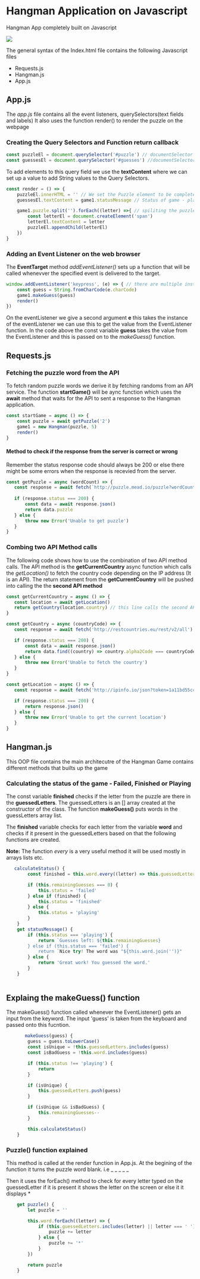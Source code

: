 # Hangman Application on Javascript
 Hangman App completely built on Javascript 
 
 <img src="images/cover.jpg">
 
 
The general syntax of the Index.html file contains the following Javascript files 

- Requests.js
- Hangman.js
- App.js



## App.js
The *app.js* file contains all the event listeners, querySelectors(text fields and labels)
It also uses the function render() to render the puzzle on the webpage 

### Creating the Query Selectors and Function return callback 
```javascript
const puzzleEl = document.querySelector('#puzzle') // documentSelector for puzzles i.e A_B__D_E
const guessesEl = document.querySelector('#guesses') //documentSelector for guesses made

```
To add elements to this query field we use the **textContent** where we can set up a value to add String values 
to the Query Selectors.
```javascript
const render = () => {
    puzzleEl.innerHTML = '' // We set the Puzzle element to be completely empty 
    guessesEl.textContent = game1.statusMessage // Status of game - playing, won , game over

    game1.puzzle.split('').forEach((letter) =>{ // spiliting the puzzle words into different sets of words
        const letterEl = document.createElement('span')
        letterEl.textContent = letter
        puzzleEl.appendChild(letterEl)
    }) 
}


```

### Adding an Event Listener on the web browser
The **EventTarget** method *addEventListener()* sets up a function that will be called whenevver the specified event is delivered to the target.

```javascript
window.addEventListener('keypress', (e) => { // there are multiple instances of the eventListener not just keypress 
    const guess = String.fromCharCode(e.charCode)
    game1.makeGuess(guess)
    render()
})
```
On the eventListener we give a second argument **e** this takes the instance of the eventListener we can use this to get the value from the EventListener function. In the code above the const variable **guess** takes the value from the EventListener and this is passed on to the *makeGuess()* function.

## Requests.js

### Fetching the puzzle word from the API
To fetch random puzzle words we derive it by fetching randoms from an API service. The function **startGame()** will be aync function which uses the **await** method that waits for the API to sent a response to the Hangman application. 
```javascript
const startGame = async () => {
    const puzzle = await getPuzzle('2')
    game1 = new Hangman(puzzle, 5)
    render()
}
```
#### Method to check if the response from the server is correct or wrong
Remember the status response code should always be 200 or else there might be some errors when the response is recevied from the server.

```javascript
const getPuzzle = async (wordCount) => {
   const response = await fetch(`http://puzzle.mead.io/puzzle?wordCount=${wordCount}`)
   
   if (response.status === 200) {
       const data = await response.json()
       return data.puzzle
   } else {
       throw new Error('Unable to get puzzle')
   }
}
```

### Combing two API Method calls 
The following code shows how to use the combination of two API method calls. The API method is the **getCurrentCountry** async function which calls the *getLocation()* to fetch the country code depending on the IP address (It is an API). The return statement from the **getCurrentCountry**  will be pushed into calling the the **second API method** 

```javascript 
const getCurrentCountry = async () => {
   const location = await getLocation()
   return getCountry(location.country) // this line calls the second API Method 
}

const getCountry = async (countryCode) => {
   const response = await fetch('http://restcountries.eu/rest/v2/all')

   if (response.status === 200) {
       const data = await response.json()
       return data.find((country) => country.alpha2Code === countryCode)
   } else {
       throw new Error('Unable to fetch the country')
   }
}

const getLocation = async () => {
   const response = await fetch('http://ipinfo.io/json?token=1a11bd55cc8f9c')

   if (response.status === 200) {
       return response.json()
   } else {
       throw new Error('Unable to get the current location')
   }
}


```
## Hangman.js
This OOP file contains the main architecutre of the Hangman Game contains different methods that builts up the game

### Calculating the status of the game - Failed, Finished or Playing
 The const variable **finished** checks if the letter from the puzzle are there in the **guessedLetters**. The guessedLetters is an [] array created at the constructor of the class. The function **makeGuess()** puts words in the guessLetters array list. 
 
 The **finished** variable checks for each letter from the variable **word** and checks if it present in the guessedLetters based on that the following functions are created.
 
 **Note:** The function *every* is a very useful method it will be used mostly in arrays lists etc. 
```javascript
   calculateStatus() {
        const finished = this.word.every((letter) => this.guessedLetters.includes(letter) || letter === ' ')

        if (this.remainingGuesses === 0) {
            this.status = 'failed'
        } else if (finished) {
            this.status = 'finished'
        } else {
            this.status = 'playing'
        }
    }
    get statusMessage() {
        if (this.status === 'playing') {
            return `Guesses left: ${this.remainingGuesses}
        } else if (this.status === 'failed') {
            return `Nice try! The word was "${this.word.join('')}"
        } else {
            return 'Great work! You guessed the word.'
        }
    }
    
```
## Explaing the makeGuess() function 
The makeGuess() function called whenever the EventListener() gets an input from the keyword. The input 'guess' is taken from the keyboard and passed onto this fucntion. 
```javascript
       makeGuess(guess) {
        guess = guess.toLowerCase()
        const isUnique = !this.guessedLetters.includes(guess)
        const isBadGuess = !this.word.includes(guess)

        if (this.status !== 'playing') {
            return
        }

        if (isUnique) {
            this.guessedLetters.push(guess)
        }

        if (isUnique && isBadGuess) {
            this.remainingGuesses--
        }

        this.calculateStatus()
    } 
 ```
### Puzzle() function explained
This method is called at the render function in App.js. At the begining of the function it turns the puzzle word blank. i.e _ _ _ _ _ 

Then it uses the forEach() method to check for every letter typed on the guessedLetter if it is present it shows the letter on the screen or else it it displays * 

```javascript
    get puzzle() {
        let puzzle = ''

        this.word.forEach((letter) => {
            if (this.guessedLetters.includes(letter) || letter === ' ') {
                puzzle += letter
            } else {
                puzzle += '*'
            }
        })

        return puzzle
    }
 ```
 


